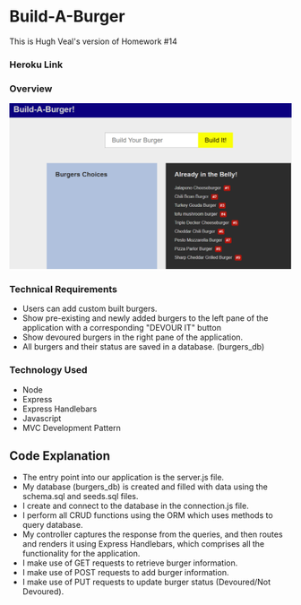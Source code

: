 # Build-A-Burger

This is Hugh Veal's version of Homework #14

### Heroku Link

### Overview

![Page Overview image](https://github.com/hcv4027/burger/blob/master/public/assets/images/screen.PNG)

### Technical Requirements
- Users can add custom built burgers.
- Show pre-existing and newly added burgers to the left pane of the application with a corresponding "DEVOUR IT" button
- Show devoured burgers in the right pane of the application.
- All burgers and their status are saved in a database. (burgers_db)

### Technology Used
- Node
- Express
- Express Handlebars
- Javascript
- MVC Development Pattern

## Code Explanation
- The entry point into our application is the server.js file.
- My database (burgers_db) is created and filled with data using the schema.sql and seeds.sql files.
- I create and connect to the database in the connection.js file.
- I perform all CRUD functions using the ORM which uses methods to query database.
- My controller captures the response from the queries, and then routes and renders it using Express Handlebars, which comprises all the functionality for the application.
- I make use of GET requests to retrieve burger information.
- I make use of POST requests to add burger information.
- I make use of PUT requests to update burger status (Devoured/Not Devoured).
